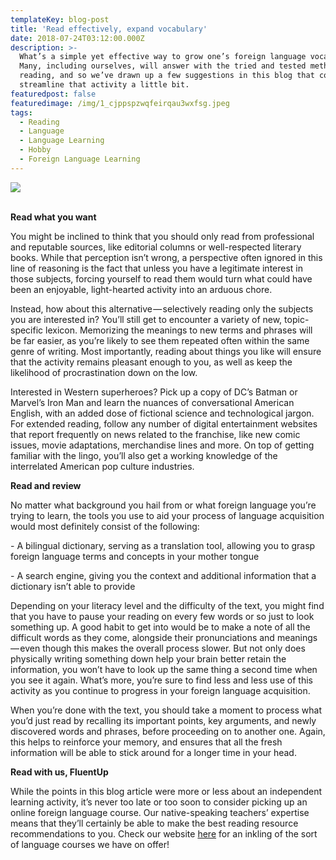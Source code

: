 ```yaml
---
templateKey: blog-post
title: 'Read effectively, expand vocabulary'
date: 2018-07-24T03:12:00.000Z
description: >-
  What’s a simple yet effective way to grow one’s foreign language vocabulary?
  Many, including ourselves, will answer with the tried and tested method of
  reading, and so we’ve drawn up a few suggestions in this blog that could help
  streamline that activity a little bit.
featuredpost: false
featuredimage: /img/1_cjppspzwqfeirqau3wxfsg.jpeg
tags:
  - Reading
  - Language
  - Language Learning
  - Hobby
  - Foreign Language Learning
---
```



![](/img/1_cjppspzwqfeirqau3wxfsg.jpeg)

<br>**Read what you want**



You might be inclined to think that you should only read from professional and reputable sources, like editorial columns or well-respected literary books. While that perception isn’t wrong, a perspective often ignored in this line of reasoning is the fact that unless you have a legitimate interest in those subjects, forcing yourself to read them would turn what could have been an enjoyable, light-hearted activity into an arduous chore.



Instead, how about this alternative — selectively reading only the subjects you are interested in? You’ll still get to encounter a variety of new, topic-specific lexicon. Memorizing the meanings to new terms and phrases will be far easier, as you’re likely to see them repeated often within the same genre of writing. Most importantly, reading about things you like will ensure that the activity remains pleasant enough to you, as well as keep the likelihood of procrastination down on the low.



Interested in Western superheroes? Pick up a copy of DC’s Batman or Marvel’s Iron Man and learn the nuances of conversational American English, with an added dose of fictional science and technological jargon. For extended reading, follow any number of digital entertainment websites that report frequently on news related to the franchise, like new comic issues, movie adaptations, merchandise lines and more. On top of getting familiar with the lingo, you’ll also get a working knowledge of the interrelated American pop culture industries.



**Read and review**



No matter what background you hail from or what foreign language you’re trying to learn, the tools you use to aid your process of language acquisition would most definitely consist of the following:



\-  A bilingual dictionary, serving as a translation tool, allowing you to grasp foreign language terms and concepts in your mother tongue



\-  A search engine, giving you the context and additional information that a dictionary isn’t able to provide



Depending on your literacy level and the difficulty of the text, you might find that you have to pause your reading on every few words or so just to look something up. A good habit to get into would be to make a note of all the difficult words as they come, alongside their pronunciations and meanings — even though this makes the overall process slower. But not only does physically writing something down help your brain better retain the information, you won’t have to look up the same thing a second time when you see it again. What’s more, you’re sure to find less and less use of this activity as you continue to progress in your foreign language acquisition.



When you’re done with the text, you should take a moment to process what you’d just read by recalling its important points, key arguments, and newly discovered words and phrases, before proceeding on to another one. Again, this helps to reinforce your memory, and ensures that all the fresh information will be able to stick around for a longer time in your head.



**Read with us, FluentUp**



While the points in this blog article were more or less about an independent learning activity, it’s never too late or too soon to consider picking up an online foreign language course. Our native-speaking teachers’ expertise means that they’ll certainly be able to make the best reading resource recommendations to you. Check our website [here](https://fluentup.com/) for an inkling of the sort of language courses we have on offer!
